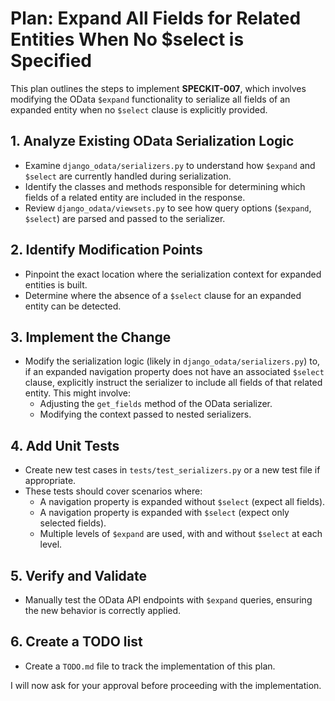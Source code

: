 # Plan: Expand All Fields for Related Entities When No $select is Specified

This plan outlines the steps to implement **SPECKIT-007**, which involves modifying the OData `$expand` functionality to serialize all fields of an expanded entity when no `$select` clause is explicitly provided.

## 1. Analyze Existing OData Serialization Logic

-   Examine `django_odata/serializers.py` to understand how `$expand` and `$select` are currently handled during serialization.
-   Identify the classes and methods responsible for determining which fields of a related entity are included in the response.
-   Review `django_odata/viewsets.py` to see how query options (`$expand`, `$select`) are parsed and passed to the serializer.

## 2. Identify Modification Points

-   Pinpoint the exact location where the serialization context for expanded entities is built.
-   Determine where the absence of a `$select` clause for an expanded entity can be detected.

## 3. Implement the Change

-   Modify the serialization logic (likely in `django_odata/serializers.py`) to, if an expanded navigation property does not have an associated `$select` clause, explicitly instruct the serializer to include all fields of that related entity. This might involve:
    -   Adjusting the `get_fields` method of the OData serializer.
    -   Modifying the context passed to nested serializers.

## 4. Add Unit Tests

-   Create new test cases in `tests/test_serializers.py` or a new test file if appropriate.
-   These tests should cover scenarios where:
    -   A navigation property is expanded without `$select` (expect all fields).
    -   A navigation property is expanded with `$select` (expect only selected fields).
    -   Multiple levels of `$expand` are used, with and without `$select` at each level.

## 5. Verify and Validate

-   Manually test the OData API endpoints with `$expand` queries, ensuring the new behavior is correctly applied.

## 6. Create a TODO list

-   Create a `TODO.md` file to track the implementation of this plan.

I will now ask for your approval before proceeding with the implementation.